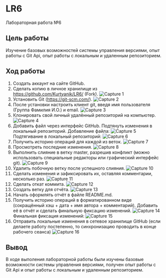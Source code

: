 # LR6
Лабораторная работа №6
## Цель работы
Изучение базовых возможностей системы управления версиями, опыт работы с Git Api, опыт работы с локальным и удаленным репозиторием.
## Ход работы
1. Создать аккаунт на сайте GitHub.
2. Сделать копию в личное хранилище из https://github.com/Kurtyanik/LR6/ (Fork).
![Capture 1](screenshots/Capture1.PNG "Копия в личное хранилище")
3. Установить Git (https://git-scm.com/).
![Capture 2](screenshots/Capture2.PNG "Установка Git")
4. После установки настроить клиент git, введя имя пользователя (Группа
Фамилия И.О.) и email.
![Capture 3](screenshots/Capture3.PNG "Настройка клиента")
5. Клонировать свой личный удалённый репозиторий на компьютер.
![Capture 4](screenshots/Capture4.PNG "Клонирование репозитория")
6. Добавить файл через интерфейс GitHub. Подтянуть изменения в
локальный репозиторий.
Добавление файла:
![Capture 5](screenshots/Capture5.PNG "Создание файла")
Подтягивание в локальный репозиторий:
![Capture 6](screenshots/Capture6.PNG "Подтягивание в локальный репозиторий")
7. Получить историю операций для каждой из веток.
![Capture 7](screenshots/Capture7.PNG "История веток")
8. Просмотреть последние изменения.
![Capture 8](screenshots/Capture8.PNG "Последнее действие")
9. Выполнить слияние в ветку master, разрешив конфликт (можно использовать специальные редакторы или графический интерфейс git).
![Capture 9](screenshots/Capture9.PNG "Слияние")
10. Удалить побочную ветку после успешного слияния.
![Capture 10](screenshots/Capture10.PNG "Удаление побочной ветки")
11. Сделать изменения и зафиксировать их, оставляя комментарии, несколько раз.
![Capture 11](screenshots/Capture11.PNG "Создание изменений")
12. Сделать откат коммита.
![Capture 12](screenshots/Capture12.PNG "Откат коммита")
13. Создать ветку для отчёта.
![Capture 13](screenshots/Capture13.PNG "Ветка для отчёта")
14. Начать оформлять отчёт в файле README.md.
15. Получить историю операций в форматированном виде (сокращённый хэш + дата + имя автора + комментарий). Добавить её в отчёт и сделать финальную фиксацию изменений.
![Capture 14](screenshots/Capture14.PNG "История")
Финальная фиксация изменений:
![Capture 15](screenshots/Capture15.PNG "Последний коммит")
16. Отправить локальные изменения в сетевое хранилище GitHub (если делаете работу постепенно, то синхронизацию проводить в конце рабочего сеанса)
![Capture 16](screenshots/Capture16.PNG "Отправка локальных изменений")
## Вывод
В ходе выполения лабораторной работы были изучены базовые возможности системы управления версиями, получен опыт работы с Git Api и опыт работы с локальным и удаленным репозиторием.
